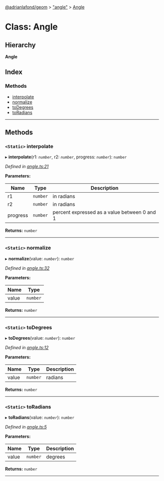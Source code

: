 [@adrianlafond/geom](../README.md) > ["angle"](../modules/_angle_.md) > [Angle](../classes/_angle_.angle.md)

# Class: Angle

## Hierarchy

**Angle**

## Index

### Methods

* [interpolate](_angle_.angle.md#interpolate)
* [normalize](_angle_.angle.md#normalize)
* [toDegrees](_angle_.angle.md#todegrees)
* [toRadians](_angle_.angle.md#toradians)

---

## Methods

<a id="interpolate"></a>

### `<Static>` interpolate

▸ **interpolate**(r1: *`number`*, r2: *`number`*, progress: *`number`*): `number`

*Defined in [angle.ts:21](https://github.com/adrianlafond/geom/blob/3526ca8/src/angle.ts#L21)*

**Parameters:**

| Name | Type | Description |
| ------ | ------ | ------ |
| r1 | `number` |  in radians |
| r2 | `number` |  in radians |
| progress | `number` |  percent expressed as a value between 0 and 1 |

**Returns:** `number`

___
<a id="normalize"></a>

### `<Static>` normalize

▸ **normalize**(value: *`number`*): `number`

*Defined in [angle.ts:32](https://github.com/adrianlafond/geom/blob/3526ca8/src/angle.ts#L32)*

**Parameters:**

| Name | Type |
| ------ | ------ |
| value | `number` |

**Returns:** `number`

___
<a id="todegrees"></a>

### `<Static>` toDegrees

▸ **toDegrees**(value: *`number`*): `number`

*Defined in [angle.ts:12](https://github.com/adrianlafond/geom/blob/3526ca8/src/angle.ts#L12)*

**Parameters:**

| Name | Type | Description |
| ------ | ------ | ------ |
| value | `number` |  radians |

**Returns:** `number`

___
<a id="toradians"></a>

### `<Static>` toRadians

▸ **toRadians**(value: *`number`*): `number`

*Defined in [angle.ts:5](https://github.com/adrianlafond/geom/blob/3526ca8/src/angle.ts#L5)*

**Parameters:**

| Name | Type | Description |
| ------ | ------ | ------ |
| value | `number` |  degrees |

**Returns:** `number`

___

